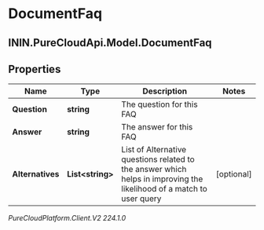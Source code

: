 # DocumentFaq

## ININ.PureCloudApi.Model.DocumentFaq

## Properties

|Name | Type | Description | Notes|
|------------ | ------------- | ------------- | -------------|
| **Question** | **string** | The question for this FAQ | |
| **Answer** | **string** | The answer for this FAQ | |
| **Alternatives** | **List&lt;string&gt;** | List of Alternative questions related to the answer which helps in improving the likelihood of a match to user query | [optional] |



_PureCloudPlatform.Client.V2 224.1.0_
